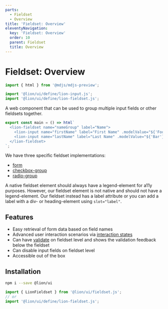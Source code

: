 ```yaml
---
parts:
  - Fieldset
  - Overview
title: 'Fieldset: Overview'
eleventyNavigation:
  key: 'Fieldset: Overview'
  order: 10
  parent: Fieldset
  title: Overview
---
```


# Fieldset: Overview

```js script
import { html } from '@mdjs/mdjs-preview';

import '@lion/ui/define/lion-input.js';
import '@lion/ui/define/lion-fieldset.js';
```

A web component that can be used to group multiple input fields or other fieldsets together.

```js preview-story
export const main = () => html`
  <lion-fieldset name="nameGroup" label="Name">
    <lion-input name="firstName" label="First Name" .modelValue="${'Foo'}"></lion-input>
    <lion-input name="lastName" label="Last Name" .modelValue="${'Bar'}"></lion-input>
  </lion-fieldset>
`;
```

We have three specific fieldset implementations:

- [form](../form/overview.md)
- [checkbox-group](../checkbox-group/overview.md)
- [radio-group](../radio-group/overview.md)

A native fieldset element should always have a legend-element for a11y purposes.
However, our fieldset element is not native and should not have a legend-element.
Our fieldset instead has a label attribute or you can add a label with a div- or heading-element using `slot="label"`.

## Features

- Easy retrieval of form data based on field names
- Advanced user interaction scenarios via [interaction states](../../fundamentals/systems/form/interaction-states.md)
- Can have [validate](../../fundamentals/systems/form/validate.md) on fieldset level and shows the validation feedback below the fieldset
- Can disable input fields on fieldset level
- Accessible out of the box

## Installation

```bash
npm i --save @lion/ui
```

```js
import { LionFieldset } from '@lion/ui/fieldset.js';
// or
import '@lion/ui/define/lion-fieldset.js';
```
